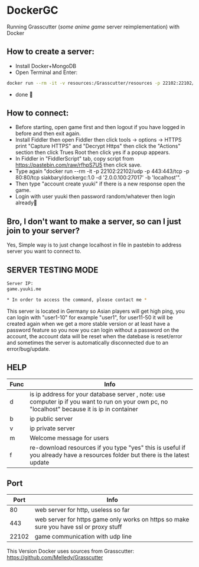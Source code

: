 # DockerGC
Running Grasscutter (*some anime game* server reimplementation) with Docker

## How to create a server:
- Install Docker+MongoDB
- Open Terminal and Enter:
```sh
docker run --rm -it -v resources:/Grasscutter/resources -p 22102:22102/udp -p 443:443/tcp siakbary/dockergc:dev-1.3 -d '2.0.0.100:27017' -b 'localhost' -f 'yes'
```
- done 🙂

## How to connect:
- Before starting, open game first and then logout if you have logged in before and then exit again.
- Install Fiddler then open Fiddler then click tools -> options -> HTTPS print "Capture HTTPS" and "Decrypt Https" then click the "Actions" section then click Trues Root then click yes if a popup appears.
- In Fiddler in "FiddlerScript" tab, copy script from https://pastebin.com/raw/rfhpS7U5 then click save.
- Type again "docker run --rm -it -p 22102:22102/udp -p 443:443/tcp -p 80:80/tcp siakbary/dockergc:1.0 -d '2.0.0.100:27017' -b 'localhost'".
- Then type "account create yuuki" if there is a new response open the game.
- Login with user yuuki then password random/whatever then login already🙂

## Bro, I don't want to make a server, so can I just join to your server?
Yes, Simple way is to just change localhost in file in pastebin to address server you want to connect to.

## SERVER TESTING MODE
```sh
Server IP:
game.yuuki.me

* In order to access the command, please contact me *
```
This server is located in Germany so Asian players will get high ping, you can login with "user1-10" for example "user1", for user11-50 it will be created again when we get a more stable version or at least have a password feature so you now you can login without a password on the account, the account data will be reset when the datebase is reset/error and sometimes the server is automatically disconnected due to an error/bug/update.

## HELP
| Func | Info |
| ------ | ------ |
| d | is ip address for your database server , note: use computer ip if you want to run on your own pc, no "localhost" because it is ip in container |
| b | ip public server |
| v | ip private server |
| m | Welcome message for users |
| f | re-download resources if you type "yes" this is useful if you already have a resources folder but there is the latest update |

## Port
| Port | Info |
| ------ | ------ |
| 80 | web server for http, useless so far |
| 443 | web server for https game only works on https so make sure you have ssl or proxy stuff |
| 22102 | game communication with udp line |

This Version Docker uses sources from Grasscutter:
https://github.com/Melledy/Grasscutter